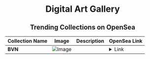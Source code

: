 <div align="center">

# Digital Art Gallery

## Trending Collections on OpenSea

| Collection Name                       | Image                                                                                     | Description                       | OpenSea Link                                                                                          |
|---------------------------------------|-------------------------------------------------------------------------------------------|-----------------------------------|--------------------------------------------------------------------------------------------------------|
| **BVN** | ![Image](https://i.seadn.io/s/raw/files/966bb0ad949339e750d019ca79c916e8.jpg?w=500&auto=format?w=200&auto=format) |  | <details><summary>Link</summary>[BVN](https://opensea.io/collection/bvn-9)</details> |

</div>